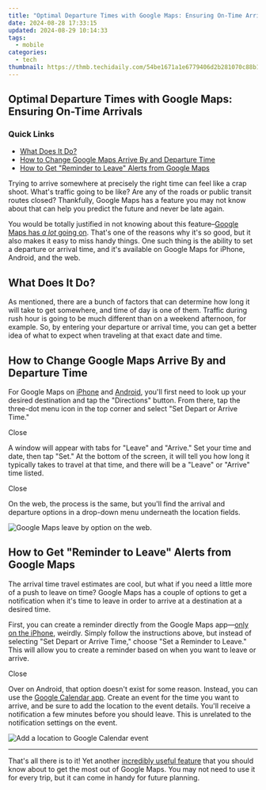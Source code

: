 ```yaml
---
title: "Optimal Departure Times with Google Maps: Ensuring On-Time Arrivals"
date: 2024-08-28 17:33:15
updated: 2024-08-29 10:14:33
tags:
  - mobile
categories:
  - tech
thumbnail: https://thmb.techidaily.com/54be1671a1e6779406d2b281070c88b1f34d651b0d4d3a83638bfcc50c7ba407.jpg
---
```


## Optimal Departure Times with Google Maps: Ensuring On-Time Arrivals

### Quick Links

* [What Does It Do?](https://fake-location.techidaily.com/complete-tutorial-to-use-gps-joystick-to-fake-gps-location-on-xiaomi-redmi-13c-5g-drfone-by-drfone-virtual-android/)
* [How to Change Google Maps Arrive By and Departure Time](https://apple-account.techidaily.com/unlock-apple-id-without-phone-number-on-apple-iphone-6-by-drfone-ios/)
* [How to Get "Reminder to Leave" Alerts from Google Maps](https://instagram-clips.techidaily.com/new-2024-approved-30plus-ways-to-convert-instagram-videos-onto-your-computer-iphone-or-android/)

 Trying to arrive somewhere at precisely the right time can feel like a crap shoot. What's traffic going to be like? Are any of the roads or public transit routes closed? Thankfully, Google Maps has a feature you may not know about that can help you predict the future and never be late again.

 You would be totally justified in not knowing about this feature–[Google Maps has _a lot_ going on](https://location-social.techidaily.com/how-to-detect-and-stop-mspy-from-spying-on-your-oppo-a1x-5g-drfone-by-drfone-virtual-android/). That's one of the reasons why it's so good, but it also makes it easy to miss handy things. One such thing is the ability to set a departure or arrival time, and it's available on Google Maps for iPhone, Android, and the web.

##  What Does It Do?

 As mentioned, there are a bunch of factors that can determine how long it will take to get somewhere, and time of day is one of them. Traffic during rush hour is going to be much different than on a weekend afternoon, for example. So, by entering your departure or arrival time, you can get a better idea of what to expect when traveling at that exact date and time.

##  How to Change Google Maps Arrive By and Departure Time

 For Google Maps on [iPhone](https://apps.apple.com/us/app/google-maps/id585027354) and [Android](https://www.anrdoezrs.net/links/3607085/type/dlg/sid/UUhtgUeUpU2004104/https://play.google.com/store/apps/details?id=com.google.android.apps.maps&hl=en%5FUS), you'll first need to look up your desired destination and tap the "Directions" button. From there, tap the three-dot menu icon in the top corner and select "Set Depart or Arrive Time."

Close 

 A window will appear with tabs for "Leave" and "Arrive." Set your time and date, then tap "Set." At the bottom of the screen, it will tell you how long it typically takes to travel at that time, and there will be a "Leave" or "Arrive" time listed.

Close 

 On the web, the process is the same, but you'll find the arrival and departure options in a drop-down menu underneath the location fields.

![Google Maps leave by option on the web.](https://static1.howtogeekimages.com/wordpress/wp-content/uploads/2024/07/2024-07-11_11-23-13.png) 

##  How to Get "Reminder to Leave" Alerts from Google Maps

 The arrival time travel estimates are cool, but what if you need a little more of a push to leave on time? Google Maps has a couple of options to get a notification when it's time to leave in order to arrive at a destination at a desired time.

 First, you can create a reminder directly from the Google Maps app—[only on the iPhone](https://apps.apple.com/us/app/google-maps/id585027354), weirdly. Simply follow the instructions above, but instead of selecting "Set Depart or Arrive Time," choose "Set a Reminder to Leave." This will allow you to create a reminder based on when you want to leave or arrive.

Close 

 Over on Android, that option doesn't exist for some reason. Instead, you can use the [Google Calendar app](https://www.anrdoezrs.net/links/3607085/type/dlg/sid/UUhtgUeUpU2004104/https://play.google.com/store/apps/details?id=com.google.android.calendar&hl=en%5FUS). Create an event for the time you want to arrive, and be sure to add the location to the event details. You'll receive a notification a few minutes before you should leave. This is unrelated to the notification settings on the event.

![Add a location to Google Calendar event](https://static1.howtogeekimages.com/wordpress/wp-content/uploads/2024/07/screenshot_20240711-110412.png) 

---

 That's all there is to it! Yet another [incredibly useful feature](https://hardware-help.techidaily.com/1722970490695-install-instantly-top-rated-driver-software-for-arduino-mega-2560-download-today/) that you should know about to get the most out of Google Maps. You may not need to use it for every trip, but it can come in handy for future planning.

<ins class="adsbygoogle"
     style="display:block"
     data-ad-format="autorelaxed"
     data-ad-client="ca-pub-7571918770474297"
     data-ad-slot="1223367746"></ins>



<ins class="adsbygoogle"
     style="display:block"
     data-ad-client="ca-pub-7571918770474297"
     data-ad-slot="8358498916"
     data-ad-format="auto"
     data-full-width-responsive="true"></ins>
